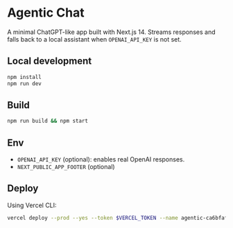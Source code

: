 # Agentic Chat

A minimal ChatGPT-like app built with Next.js 14. Streams responses and falls back to a local assistant when `OPENAI_API_KEY` is not set.

## Local development

```bash
npm install
npm run dev
```

## Build

```bash
npm run build && npm start
```

## Env

- `OPENAI_API_KEY` (optional): enables real OpenAI responses.
- `NEXT_PUBLIC_APP_FOOTER` (optional)

## Deploy

Using Vercel CLI:

```bash
vercel deploy --prod --yes --token $VERCEL_TOKEN --name agentic-ca6bfaf4
```
